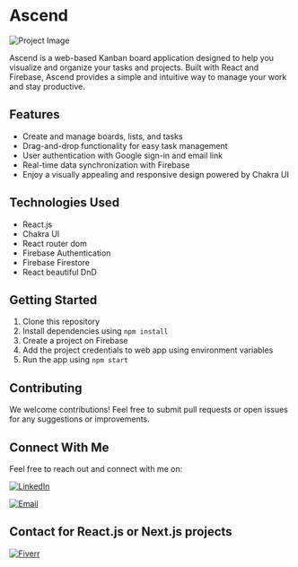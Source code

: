 # Ascend

![Project Image](https://cdn.sanity.io/images/yuydehr2/production/a951600a0606035d43332bb0fd84b1a566570b66-1436x738.png)

Ascend is a web-based Kanban board application designed to help you visualize and organize your tasks and projects. Built with React and Firebase, Ascend provides a simple and intuitive way to manage your work and stay productive.

## Features

- Create and manage boards, lists, and tasks
- Drag-and-drop functionality for easy task management
- User authentication with Google sign-in and email link
- Real-time data synchronization with Firebase
- Enjoy a visually appealing and responsive design powered by Chakra UI

## Technologies Used

- React.js
- Chakra UI
- React router dom
- Firebase Authentication
- Firebase Firestore
- React beautiful DnD

## Getting Started

1. Clone this repository
2. Install dependencies using `npm install`
3. Create a project on Firebase
4. Add the project credentials to web app using environment variables
5. Run the app using `npm start`

## Contributing

We welcome contributions! Feel free to submit pull requests or open issues for any suggestions or improvements.

## Connect With Me

Feel free to reach out and connect with me on:

[![LinkedIn](https://img.shields.io/badge/-LinkedIn-0077B5?style=for-the-badge&logo=linkedin&logoColor=white)](https://www.linkedin.com/in/saumyakanta-panda-reactjs-nextjs-developer)

[![Email](https://img.shields.io/badge/-Email-D14836?style=for-the-badge&logo=gmail&logoColor=white)](mailto:skdeveloper101@gmail.com)

## Contact for React.js or Next.js projects

[![Fiverr](https://img.shields.io/badge/-Fiverr-1DBF73?style=for-the-badge&logo=fiverr&logoColor=white)](https://www.fiverr.com/s/vVwg0W)

